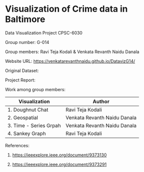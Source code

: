 # Visualization of Crime data in Baltimore
Data Visualization Project CPSC-6030 



Group number: G-014



Group members: Ravi Teja Kodali & Venkata Revanth Naidu Danala

Website URL: https://venkatarevanthnaidu.github.io/DatavizG14/



Original Dataset: 




Project Report:



Work among group members:



| Visualization | Author |
| --- | --- |
| 1. Doughnut Chat  | Ravi Teja Kodali  |
| 2. Geospatial |Venkata Revanth Naidu Danala |
| 3. Time - Series Grpah| Venkata Revanth Naidu Danala |
| 4. Sankey Graph | Ravi Teja Kodali |



References:



1. https://ieeexplore.ieee.org/document/9373130



2. https://ieeexplore.ieee.org/document/9373291
